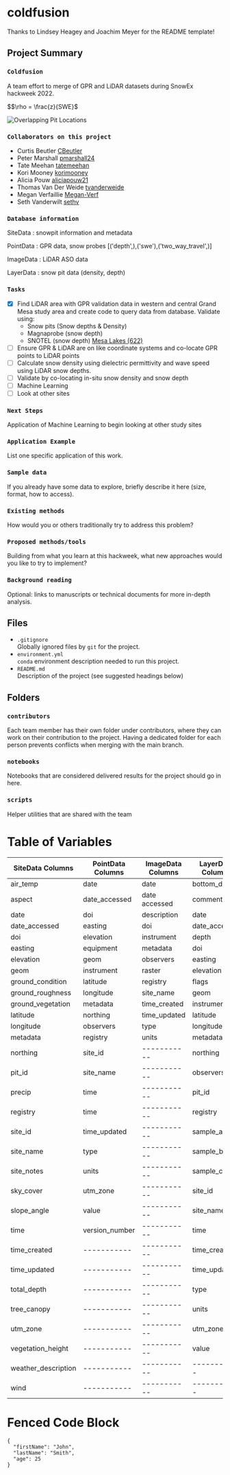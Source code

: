 # coldfusion
Thanks to Lindsey Heagey and Joachim Meyer for the README template!

## Project Summary

### `Coldfusion`

A team effort to merge of GPR and LiDAR datasets during SnowEx hackweek 2022.

$$\rho = \frac{z}{SWE}$

![Overlapping Pit Locations](jovyan@jupyter-korimooney:~/coldfusion/contributors/korimooney/PitOverlap.jpg)

### `Collaborators on this project`

- Curtis Beutler [CBeutler](https://github.com/CBeutler)
- Peter Marshall [pmarshall24](https://github.com/pmarshall24)
- Tate Meehan [tatemeehan](https://github.com/tatemeehan)
- Kori Mooney [korimooney](https://github.com/korimooney)
- Alicia Pouw [aliciapouw21](https://github.com/aliciapouw21)
- Thomas Van Der Weide [tvanderweide](https://github.com/tvanderweide)
- Megan Verfaillie [Megan-Verf](https://github.com/Megan-Verf)
- Seth Vanderwilt [sethv](https://github.com/sethv)

### `Database information`
SiteData
: snowpit information and metadata

PointData
: GPR data, snow probes [('depth',),('swe'),('two_way_travel',)]

ImageData
: LiDAR ASO data

LayerData 
: snow pit data (density, depth)



### `Tasks`
- [x] Find LiDAR area with GPR validation data in western and central Grand Mesa study area and create code to query data from database. 
Validate using:
    - Snow pits (Snow depths & Density)
    - Magnaprobe (snow depth)
    - SNOTEL (snow depth) [Mesa Lakes (622)](https://wcc.sc.egov.usda.gov/nwcc/site?sitenum=622&state=co)
- [ ] Ensure GPR & LiDAR are on like coordinate systems and co-locate GPR points to LiDAR points
- [ ] Calculate snow density using dielectric permittivity and wave speed using LiDAR snow depths.
- [ ] Validate by co-locating in-situ snow density and snow depth
- [ ] Machine Learning
- [ ] Look at other sites

### `Next Steps`
Application of Machine Learning to begin looking at other study sites

### `Application Example`

List one specific application of this work.

### `Sample data`

If you already have some data to explore, briefly describe it here (size, format, how to access).

### `Existing methods`

How would you or others traditionally try to address this problem?

### `Proposed methods/tools`

Building from what you learn at this hackweek, what new approaches would you like to try to implement?

### `Background reading`

Optional: links to manuscripts or technical documents for more in-depth analysis.

## Files

* `.gitignore`
<br> Globally ignored files by `git` for the project.
* `environment.yml`
<br> `conda` environment description needed to run this project.
* `README.md`
<br> Description of the project (see suggested headings below)

## Folders

### `contributors`
Each team member has their own folder under contributors, where they can work on their contribution to the project. Having a dedicated folder for each person prevents conflicts when merging with the main branch.

### `notebooks`
Notebooks that are considered delivered results for the project should go in here.

### `scripts`
Helper utilities that are shared with the team

# Table of Variables
| SiteData Columns | PointData Columns | ImageData Columns | LayerData Columns
| ----------- | ----------- | ----------- | ----------- |
| air_temp | date | date | bottom_depth |
| aspect | date_accessed | date accessed | comments |
| date | doi | description | date |
| date_accessed | easting | doi | date_accessed |
| doi | elevation | instrument | depth |
| easting | equipment | metadata | doi |
| elevation | geom | observers | easting |
| geom | instrument | raster | elevation |
| ground_condition | latitude | registry | flags|
| ground_roughness | longitude | site_name | geom |
| ground_vegetation | metadata | time_created | instrument |
| latitude | northing | time_updated | latitude |
| longitude | observers | type | longitude |
| metadata | registry | units | metadata|
| northing | site_id | ----------- | northing |
| pit_id | site_name | ----------- | observers |
| precip | time | ----------- | pit_id |
| registry | time | ----------- | registry |
| site_id | time_updated | ----------- | sample_a |
| site_name | type | ----------- | sample_b |
| site_notes | units | ----------- | sample_c |
| sky_cover | utm_zone | ----------- | site_id |
| slope_angle | value | ----------- | site_name|
| time | version_number | ----------- | time |
| time_created | ----------- | ----------- | time_created |
| time_updated | ----------- | ----------- | time_updated |
| total_depth | ----------- | ----------- | type |
| tree_canopy | ----------- | ----------- | units |
| utm_zone | ----------- | ----------- | utm_zone |
| vegetation_height | ----------- | ----------- | value |
| weather_description | ----------- | ----------- | ----------- |
| wind | ----------- | ----------- | ----------- |

# Fenced Code Block
```
{
  "firstName": "John",
  "lastName": "Smith",
  "age": 25
}
```
